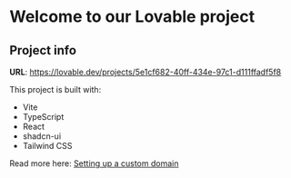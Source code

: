 # Welcome to our Lovable project

## Project info

**URL**: https://lovable.dev/projects/5e1cf682-40ff-434e-97c1-d111ffadf5f8



This project is built with:

- Vite
- TypeScript
- React
- shadcn-ui
- Tailwind CSS



Read more here: [Setting up a custom domain](https://docs.lovable.dev/tips-tricks/custom-domain#step-by-step-guide)
